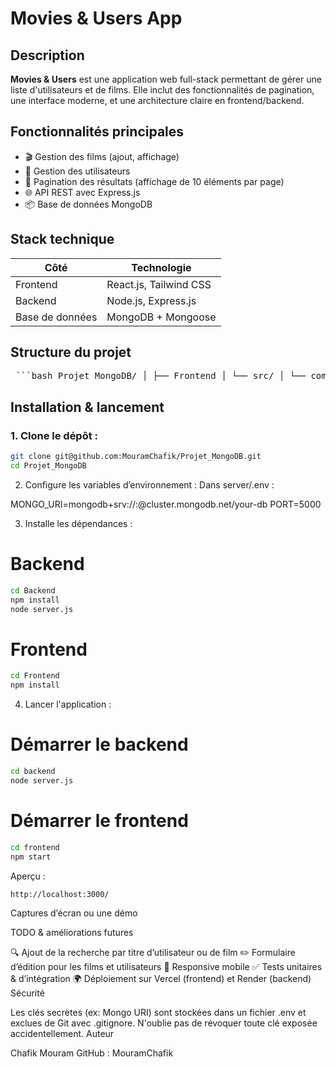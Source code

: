 # Movies & Users App

## Description

**Movies & Users** est une application web full-stack permettant de gérer une liste d'utilisateurs et de films. Elle inclut des fonctionnalités de pagination, une interface moderne, et une architecture claire en frontend/backend.

## Fonctionnalités principales

- 🎬 Gestion des films (ajout, affichage)
- 👤 Gestion des utilisateurs
- 📄 Pagination des résultats (affichage de 10 éléments par page)
- 🌐 API REST avec Express.js
- 📦 Base de données MongoDB

## Stack technique

| Côté            | Technologie            |
|-----------------|------------------------|
| Frontend        | React.js, Tailwind CSS |
| Backend         | Node.js, Express.js    |
| Base de données | MongoDB + Mongoose     |


## Structure du projet

<pre> ```bash Projet_MongoDB/ │ ├── Frontend │ └── src/ │ └── components/ │ └── App.js │ └── index.js │ ├── Backend Express │ └── models/ │ └── routes/ │ └── server.js │ ├── .gitignore ├── README.md ├── .env # Variables d'environnement (MONGODB_URI) ``` </pre>


## Installation & lancement

### 1. Clone le dépôt :

```bash
git clone git@github.com:MouramChafik/Projet_MongoDB.git
cd Projet_MongoDB
```

2. Configure les variables d’environnement :
Dans server/.env :

MONGO_URI=mongodb+srv://<username>:<password>@cluster.mongodb.net/your-db
PORT=5000

3. Installe les dépendances :
# Backend
```bash
cd Backend
npm install
node server.js
```

# Frontend
```bash
cd Frontend
npm install
```
4. Lancer l'application :

# Démarrer le backend #
```bash
cd backend
node server.js
```
# Démarrer le frontend
```bash
cd frontend
npm start
```
Aperçu : 
```bash
http://localhost:3000/ 
```

 Captures d’écran ou une démo 
 
TODO & améliorations futures

🔍 Ajout de la recherche par titre d’utilisateur ou de film
✏️ Formulaire d’édition pour les films et utilisateurs
📱 Responsive mobile
✅ Tests unitaires & d’intégration
🌍 Déploiement sur Vercel (frontend) et Render (backend)
Sécurité

Les clés secrètes (ex: Mongo URI) sont stockées dans un fichier .env et exclues de Git avec .gitignore.
N'oublie pas de révoquer toute clé exposée accidentellement.
Auteur

Chafik Mouram
GitHub : MouramChafik

